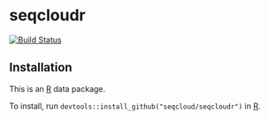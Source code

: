 # seqcloudr

[![Build Status](https://travis-ci.org/seqcloud/seqcloudr.svg?branch=master)](https://travis-ci.org/seqcloud/seqcloudr)

## Installation

This is an [R](https://www.r-project.org) data package.

To install, run `devtools::install_github("seqcloud/seqcloudr")` in [R](https://www.r-project.org).
